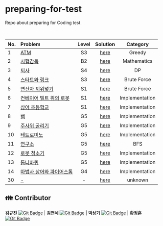 # preparing-for-test
Repo about preparing for Coding test

<br>

|No.|Problem|Level|Solution|Category|
|:---|:---|:---:|:---:|:---:|
|1|[ATM](https://www.acmicpc.net/problem/11399)|S3|[here](./1)|Greedy|
|2|[시험감독](https://www.acmicpc.net/problem/13458)|B2|[here](./2)|Mathematics|
|3|[퇴사](https://www.acmicpc.net/problem/14501)|S4|[here](./3)|DP|
|4|[스타트와 링크](https://www.acmicpc.net/problem/14889)|S3|[here](./4)|Brute Force|
|5|[연산자 끼워넣기](https://www.acmicpc.net/problem/14888)|S1|[here](./5)|Brute Force|
|6|[컨베이어 벨트 위의 로봇](https://www.acmicpc.net/problem/20055)|S1|[here](./6)|Implementation|
|7|[상어 초등학교](https://www.acmicpc.net/problem/21608)|S1|[here](./7)|Implementation|
|8|[뱀](https://www.acmicpc.net/problem/3190)|G5|[here](./8)|Implementation|
|9|[주사위 굴리기](https://www.acmicpc.net/problem/14499)|G5|[here](./9)|Implementation|
|10|[테트로미노](https://www.acmicpc.net/problem/14500)|G5|[here](./10)|Implementation|
|11|[연구소](https://www.acmicpc.net/problem/14502)|G5|[here](./11)|BFS|
|12|[로봇 청소기](https://www.acmicpc.net/problem/14503)|G5|[here](./12)|Implementation|
|13|[톱니바퀴](https://www.acmicpc.net/problem/14891)|G5|[here](./13)|Implementation|
|14|[마법사 상어와 파이어스톰](https://www.acmicpc.net/problem/20058)|G4|[here](./14)|Implementation|
|30|[-](link)|-|[here](./30)|unknown|


## 👪 Contributor

**김규진** [![Git Badge](http://img.shields.io/badge/-Github-black?style=flat-square&logo=github)](https://github.com/rolypolyvg295) | **김연세** [![Git Badge](http://img.shields.io/badge/-Github-black?style=flat-square&logo=github)](https://github.com/yskim1014) | **박상기** [![Git Badge](http://img.shields.io/badge/-Github-black?style=flat-square&logo=github)](https://github.com/sangki930) | **황정훈** [![Git Badge](http://img.shields.io/badge/-Github-black?style=flat-square&logo=github)](https://github.com/wjdgns7712)
